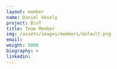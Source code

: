 ```yaml
---
layout: member
name: Daniel Vesely
project: BioT
title: Team Member
img: /assets/images/members/default.png
email:
weight: 5000
biography: >
linkedin:
---
```

